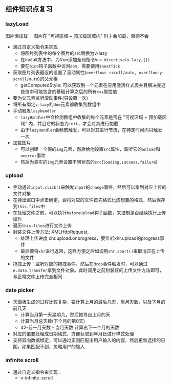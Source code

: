 ## 组件知识点复习

### lazyLoad

图片懒加载： 图片在 "可视区域 + 预加载区域内" 时才会加载，否则不会

* 通过自定义指令来实现
  * 将图片列表中的每个图片的src替换为v-lazy
  * 在install方法中，为Vue添加全局指令`Vue.directive(v-lazy,{})`
  * 要在`bind`钩子函数中访问`dom`，需要使用`$nextTick`
* 获取图片列表最近的设置了滚动属性(`overflow: scroll/auto, overflow-y: scroll/auto`)的父元素
  * getComputedStyle: 可以获取到一个元素在应用激活样式表并且解决完这些值中可能包含的基础计算之后的所有`css`属性值
* 要为父元素监听滚动事件(只设置一次)
* 将所有绑定`v-lazy`的`dom`元素都收集到数组中
* 手动触发`lazyHandler`
  * `lazyHandler`中会检测数组中收集的每个元素是否在 "可视区域 + 预加载区域" 内，并且它的状态为`init`，才会对其进行加载
  * 由于`lazyHandler`会频繁触发，可以对其进行节流，在特定时间内只触发一次
* 加载图片
  * 可以创建一个假的`img`元素，然后给他设置`src`属性，监听它的`onload`和`onerror`事件
  * 然后为真实的`img`元素设置不同状态的`src`(`loading,success,failure`)

### upload

* 手动通过`input.click()`来触发`input`的`change`事件，然后可以拿到对应上传的文件对象
* 在弹出窗口中点击确定，会将对应的文件首先格式化成想要的格式，然后保存到`this.files`中
* 在处理文件之前，可以执行`beforeUpload`钩子函数，来控制是否继续执行上传操作
* 遍历`this.files`进行文件上传
* 封装文件上传方法: XMLHttpRequest,
  * 处理上传进度 xhr.upload.onprogress，要监听xhr.upload的progress事件
  * 最后要将`xhr`进行返回，这样方便之后如调用`xhr.abort()`来取消正在上传的文件
* 拖拽上传：监听对应的拖拽事件，然后在`drop`事件触发时，可以通过`e.data.transfer`拿到文件对象。此时调用之前封装好的上传文件方法即可，与正常文件上传完全相同

### date picker

* 天面板生成的过程比较复杂，要计算上月的最后几天，当月天数，以及下月的前几天
  * 计算当月第一天星期几，然后推导出上月的天
  * 计算当月总天数(下个月的第0天)
  * 42-前一月天数 - 当月天数 计算出下一个月的天数
* 对应的值要处理成日期格式，方便获取到年月日进行样式处理
* 支持双向数据绑定，可以通过正则匹配出用户输入的内容，然后更新选择的日期，如果匹配不到，忽略用户的输入

### infinite scroll

* 通过自定义指令来实现：
  * v-infinite-scroll
